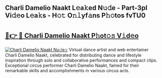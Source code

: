 ## Charli Damelio Naakt L𝚎a𝚔ed N𝚞𝚍e - Part-3pI Vi𝚍𝚎o L𝚎a𝚔s - H𝚘𝚝 O𝚗𝚕yf𝚊ns P𝚑𝚘tos fvTU0

# <h2><a href="http://kf9zea.oniu.top/?m=Charli+Damelio+Naakt">🔗👉 🔴 Charli Damelio Naakt P𝚑ot𝚘𝚜 V𝚒d𝚎o</a></h2>

[![Charli Damelio Naakt Nu𝚍e𝚜](https://i.imgur.com/0qMVB7G.gif)](http://kf9zea.oniu.top/?m=Charli+Damelio+Naakt)
Virtual dance artist and web entertainer Charli Damelio Naakt, celebrated for distributing dance and lifestyle inspiration through solo and collaborative performances and compact clips. Exceptional circus performer Charli Damelio Naakt, famed for their remarkable skills and accomplishments in various circus acts.  
